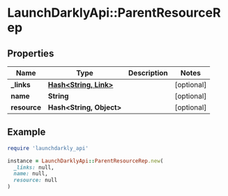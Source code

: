 # LaunchDarklyApi::ParentResourceRep

## Properties

| Name | Type | Description | Notes |
| ---- | ---- | ----------- | ----- |
| **_links** | [**Hash&lt;String, Link&gt;**](Link.md) |  | [optional] |
| **name** | **String** |  | [optional] |
| **resource** | **Hash&lt;String, Object&gt;** |  | [optional] |

## Example

```ruby
require 'launchdarkly_api'

instance = LaunchDarklyApi::ParentResourceRep.new(
  _links: null,
  name: null,
  resource: null
)
```

